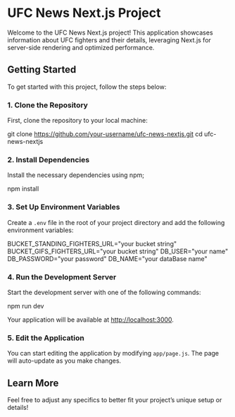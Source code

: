 # UFC News Next.js Project

Welcome to the UFC News Next.js project! This application showcases information about UFC fighters and their details, leveraging Next.js for server-side rendering and optimized performance.

## Getting Started

To get started with this project, follow the steps below:

### 1. Clone the Repository

First, clone the repository to your local machine:

git clone https://github.com/your-username/ufc-news-nextjs.git
cd ufc-news-nextjs

### 2. Install Dependencies

Install the necessary dependencies using npm;

npm install

### 3. Set Up Environment Variables

Create a `.env` file in the root of your project directory and add the following environment variables:

BUCKET_STANDING_FIGHTERS_URL="your bucket string"
BUCKET_GIFS_FIGHTERS_URL="your bucket string"
DB_USER="your name"
DB_PASSWORD="your password"
DB_NAME="your dataBase name"

### 4. Run the Development Server

Start the development server with one of the following commands:

npm run dev

Your application will be available at [http://localhost:3000](http://localhost:3000).

### 5. Edit the Application

You can start editing the application by modifying `app/page.js`. The page will auto-update as you make changes.

## Learn More

Feel free to adjust any specifics to better fit your project’s unique setup or details!
